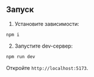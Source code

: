 ## Запуск

1. Установите зависимости:
```bash
npm i
```

2. Запустите dev-сервер:
```bash
npm run dev
```

Откройте `http://localhost:5173`.



